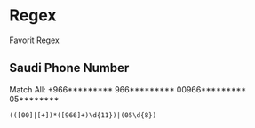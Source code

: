 # Regex
Favorit Regex

## Saudi Phone Number
Match All:
+966*********
966*********
00966*********
05********

```
(([00]|[+])*([966]+)\d{11})|(05\d{8})
```
